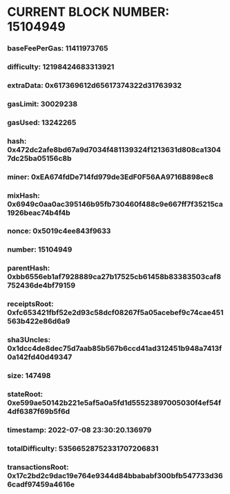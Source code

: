 # CURRENT BLOCK NUMBER: 15104949

### baseFeePerGas: 11411973765
### difficulty: 12198424683313921
### extraData: 0x617369612d65617374322d31763932
### gasLimit: 30029238
### gasUsed: 13242265
### hash: 0x472dc2afe8bd67a9d7034f481139324f1213631d808ca13047dc25ba05156c8b
### miner: 0xEA674fdDe714fd979de3EdF0F56AA9716B898ec8
### mixHash: 0x6949c0aa0ac395146b95fb730460f488c9e667ff7f35215ca1926beac74b4f4b
### nonce: 0x5019c4ee843f9633
### number: 15104949
### parentHash: 0xbb6556eb1af7928889ca27b17525cb61458b83383503caf8752436de4bf79159
### receiptsRoot: 0xfc653421fbf52e2d93c58dcf08267f5a05acebef9c74cae451563b422e86d6a9
### sha3Uncles: 0x1dcc4de8dec75d7aab85b567b6ccd41ad312451b948a7413f0a142fd40d49347
### size: 147498
### stateRoot: 0xe599ae50142b221e5af5a0a5fd1d55523897005030f4ef54f4df6387f69b5f6d
### timestamp: 2022-07-08 23:30:20.136979
### totalDifficulty: 53566528752331707206831
### transactionsRoot: 0x17c2bd2c9dac19e764e9344d84bbababf300bfb547733d366cadf97459a4616e
